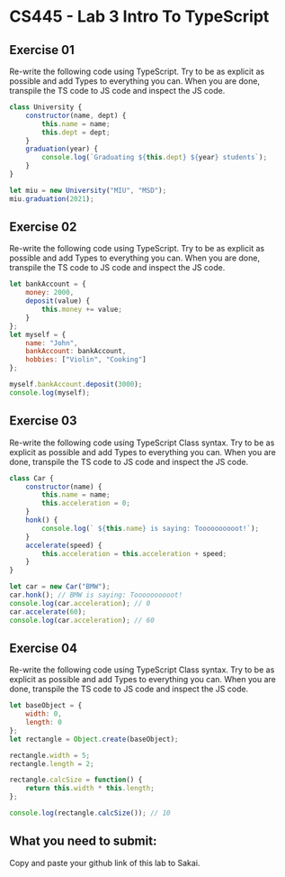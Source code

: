 # CS445 - Lab 3 Intro To TypeScript
## Exercise 01
Re-write the following code using TypeScript. Try to be as explicit as possible and add Types to everything you can. When you are done, transpile the TS code to JS code and inspect the JS code.
```javascript
class University {
    constructor(name, dept) {
        this.name = name;
        this.dept = dept;
    }
    graduation(year) {
        console.log(`Graduating ${this.dept} ${year} students`);
    }
}

let miu = new University("MIU", "MSD");
miu.graduation(2021);
```
## Exercise 02
Re-write the following code using TypeScript. Try to be as explicit as possible and add Types to everything you can. When you are done, transpile the TS code to JS code and inspect the JS code.
```javascript
let bankAccount = { 
	money: 2000, 
	deposit(value) { 
		this.money += value; 
	} 
}; 
let myself = { 
	name: "John", 
	bankAccount: bankAccount, 
	hobbies: ["Violin", "Cooking"] 
}; 

myself.bankAccount.deposit(3000); 
console.log(myself);
```

## Exercise 03
Re-write the following code using TypeScript Class syntax. Try to be as explicit as possible and add Types to everything you can. When you are done, transpile the TS code to JS code and inspect the JS code.

```javascript
class Car {
    constructor(name) {
        this.name = name;
        this.acceleration = 0;
    }
    honk() {
        console.log(` ${this.name} is saying: Toooooooooot!`);
    }
    accelerate(speed) {
        this.acceleration = this.acceleration + speed;
    }
}

let car = new Car("BMW");
car.honk(); // BMW is saying: Toooooooooot!
console.log(car.acceleration); // 0
car.accelerate(60);
console.log(car.acceleration); // 60
```
## Exercise 04
Re-write the following code using TypeScript Class syntax. Try to be as explicit as possible and add Types to everything you can. When you are done, transpile the TS code to JS code and inspect the JS code.

```javascript
let baseObject = { 
	width: 0, 
	length: 0 
}; 
let rectangle = Object.create(baseObject); 

rectangle.width = 5; 
rectangle.length = 2; 

rectangle.calcSize = function() { 
	return this.width * this.length; 
}; 

console.log(rectangle.calcSize()); // 10
```

## What you need to submit:
Copy and paste your github link of this lab to Sakai.
